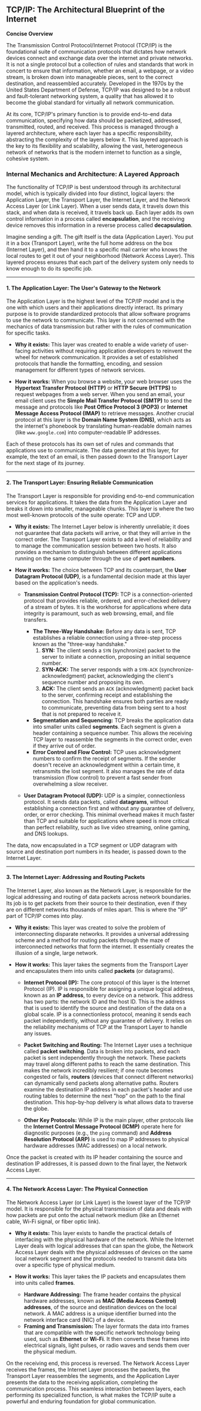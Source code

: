 ## TCP/IP: The Architectural Blueprint of the Internet

**Concise Overview**

The Transmission Control Protocol/Internet Protocol (TCP/IP) is the foundational suite of communication protocols that dictates how network devices connect and exchange data over the internet and private networks. It is not a single protocol but a collection of rules and standards that work in concert to ensure that information, whether an email, a webpage, or a video stream, is broken down into manageable pieces, sent to the correct destination, and reassembled accurately. Developed in the 1970s by the United States Department of Defense, TCP/IP was designed to be a robust and fault-tolerant networking system, a quality that has allowed it to become the global standard for virtually all network communication.

At its core, TCP/IP's primary function is to provide end-to-end data communication, specifying how data should be packetized, addressed, transmitted, routed, and received. This process is managed through a layered architecture, where each layer has a specific responsibility, abstracting the complexity of the layers below it. This layered approach is the key to its flexibility and scalability, allowing the vast, heterogeneous network of networks that is the modern internet to function as a single, cohesive system.

### Internal Mechanics and Architecture: A Layered Approach

The functionality of TCP/IP is best understood through its architectural model, which is typically divided into four distinct, logical layers: the Application Layer, the Transport Layer, the Internet Layer, and the Network Access Layer (or Link Layer). When a user sends data, it travels down this stack, and when data is received, it travels back up. Each layer adds its own control information in a process called **encapsulation**, and the receiving device removes this information in a reverse process called **decapsulation**.

Imagine sending a gift. The gift itself is the data (Application Layer). You put it in a box (Transport Layer), write the full home address on the box (Internet Layer), and then hand it to a specific mail carrier who knows the local routes to get it out of your neighborhood (Network Access Layer). This layered process ensures that each part of the delivery system only needs to know enough to do its specific job.

---

#### 1. The Application Layer: The User's Gateway to the Network

The Application Layer is the highest level of the TCP/IP model and is the one with which users and their applications directly interact. Its primary purpose is to provide standardized protocols that allow software programs to use the network to communicate. This layer is not concerned with the mechanics of data transmission but rather with the rules of communication for specific tasks.

*   **Why it exists:** This layer was created to enable a wide variety of user-facing activities without requiring application developers to reinvent the wheel for network communication. It provides a set of established protocols that handle the formatting, encoding, and session management for different types of network services.

*   **How it works:** When you browse a website, your web browser uses the **Hypertext Transfer Protocol (HTTP)** or **HTTP Secure (HTTPS)** to request webpages from a web server. When you send an email, your email client uses the **Simple Mail Transfer Protocol (SMTP)** to send the message and protocols like **Post Office Protocol 3 (POP3)** or **Internet Message Access Protocol (IMAP)** to retrieve messages. Another crucial protocol at this layer is the **Domain Name System (DNS)**, which acts as the internet's phonebook by translating human-readable domain names (like `www.google.com`) into computer-readable IP addresses.

Each of these protocols has its own set of rules and commands that applications use to communicate. The data generated at this layer, for example, the text of an email, is then passed down to the Transport Layer for the next stage of its journey.

---

#### 2. The Transport Layer: Ensuring Reliable Communication

The Transport Layer is responsible for providing end-to-end communication services for applications. It takes the data from the Application Layer and breaks it down into smaller, manageable chunks. This layer is where the two most well-known protocols of the suite operate: TCP and UDP.

*   **Why it exists:** The Internet Layer below is inherently unreliable; it does not guarantee that data packets will arrive, or that they will arrive in the correct order. The Transport Layer exists to add a level of reliability and to manage the communication session between two hosts. It also provides a mechanism to distinguish between different applications running on the same computer through the use of **port numbers**.

*   **How it works:** The choice between TCP and its counterpart, the **User Datagram Protocol (UDP)**, is a fundamental decision made at this layer based on the application's needs.

    *   **Transmission Control Protocol (TCP):** TCP is a connection-oriented protocol that provides reliable, ordered, and error-checked delivery of a stream of bytes. It is the workhorse for applications where data integrity is paramount, such as web browsing, email, and file transfers.
        *   **The Three-Way Handshake:** Before any data is sent, TCP establishes a reliable connection using a three-step process known as the "three-way handshake."
            1.  **SYN:** The client sends a `SYN` (synchronize) packet to the server to initiate a connection, proposing an initial sequence number.
            2.  **SYN-ACK:** The server responds with a `SYN-ACK` (synchronize-acknowledgment) packet, acknowledging the client's sequence number and proposing its own.
            3.  **ACK:** The client sends an `ACK` (acknowledgment) packet back to the server, confirming receipt and establishing the connection.
            This handshake ensures both parties are ready to communicate, preventing data from being sent to a host that is not prepared to receive it.
        *   **Segmentation and Sequencing:** TCP breaks the application data into smaller units called **segments**. Each segment is given a header containing a sequence number. This allows the receiving TCP layer to reassemble the segments in the correct order, even if they arrive out of order.
        *   **Error Control and Flow Control:** TCP uses acknowledgment numbers to confirm the receipt of segments. If the sender doesn't receive an acknowledgment within a certain time, it retransmits the lost segment. It also manages the rate of data transmission (flow control) to prevent a fast sender from overwhelming a slow receiver.

    *   **User Datagram Protocol (UDP):** UDP is a simpler, connectionless protocol. It sends data packets, called **datagrams**, without establishing a connection first and without any guarantee of delivery, order, or error checking. This minimal overhead makes it much faster than TCP and suitable for applications where speed is more critical than perfect reliability, such as live video streaming, online gaming, and DNS lookups.

The data, now encapsulated in a TCP segment or UDP datagram with source and destination port numbers in its header, is passed down to the Internet Layer.

---

#### 3. The Internet Layer: Addressing and Routing Packets

The Internet Layer, also known as the Network Layer, is responsible for the logical addressing and routing of data packets across network boundaries. Its job is to get packets from their source to their destination, even if they are on different networks thousands of miles apart. This is where the "IP" part of TCP/IP comes into play.

*   **Why it exists:** This layer was created to solve the problem of interconnecting disparate networks. It provides a universal addressing scheme and a method for routing packets through the maze of interconnected networks that form the internet. It essentially creates the illusion of a single, large network.

*   **How it works:** This layer takes the segments from the Transport Layer and encapsulates them into units called **packets** (or datagrams).

    *   **Internet Protocol (IP):** The core protocol of this layer is the Internet Protocol (IP). IP is responsible for assigning a unique logical address, known as an **IP address**, to every device on a network. This address has two parts: the network ID and the host ID. This is the address that is used to identify the source and destination of the data on a global scale. IP is a connectionless protocol, meaning it sends each packet independently, without any guarantee of delivery. It relies on the reliability mechanisms of TCP at the Transport Layer to handle any issues.

    *   **Packet Switching and Routing:** The Internet Layer uses a technique called **packet switching**. Data is broken into packets, and each packet is sent independently through the network. These packets may travel along different paths to reach the same destination. This makes the network incredibly resilient; if one route becomes congested or fails, **routers** (devices that connect different networks) can dynamically send packets along alternative paths. Routers examine the destination IP address in each packet's header and use routing tables to determine the next "hop" on the path to the final destination. This hop-by-hop delivery is what allows data to traverse the globe.

    *   **Other Key Protocols:** While IP is the main player, other protocols like the **Internet Control Message Protocol (ICMP)** operate here for diagnostic purposes (e.g., the `ping` command) and **Address Resolution Protocol (ARP)** is used to map IP addresses to physical hardware addresses (MAC addresses) on a local network.

Once the packet is created with its IP header containing the source and destination IP addresses, it is passed down to the final layer, the Network Access Layer.

---

#### 4. The Network Access Layer: The Physical Connection

The Network Access Layer (or Link Layer) is the lowest layer of the TCP/IP model. It is responsible for the physical transmission of data and deals with how packets are put onto the actual network medium (like an Ethernet cable, Wi-Fi signal, or fiber optic link).

*   **Why it exists:** This layer exists to handle the practical details of interfacing with the physical hardware of the network. While the Internet Layer deals with logical addresses that can span the globe, the Network Access Layer deals with the physical addresses of devices on the same local network segment and the protocols needed to transmit data bits over a specific type of physical medium.

*   **How it works:** This layer takes the IP packets and encapsulates them into units called **frames**.

    *   **Hardware Addressing:** The frame header contains the physical hardware addresses, known as **MAC (Media Access Control) addresses**, of the source and destination devices on the local network. A MAC address is a unique identifier burned into the network interface card (NIC) of a device.
    *   **Framing and Transmission:** The layer formats the data into frames that are compatible with the specific network technology being used, such as **Ethernet** or **Wi-Fi**. It then converts these frames into electrical signals, light pulses, or radio waves and sends them over the physical medium.

On the receiving end, this process is reversed. The Network Access Layer receives the frames, the Internet Layer processes the packets, the Transport Layer reassembles the segments, and the Application Layer presents the data to the receiving application, completing the communication process. This seamless interaction between layers, each performing its specialized function, is what makes the TCP/IP suite a powerful and enduring foundation for global communication.